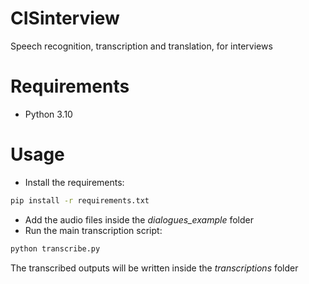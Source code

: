 # CISinterview
Speech recognition, transcription and translation, for interviews


# Requirements
- Python 3.10

# Usage
- Install the requirements:
```bash
pip install -r requirements.txt
```
- Add the audio files inside the *dialogues_example* folder
- Run the main transcription script:
```bash
python transcribe.py
```

The transcribed outputs will be written inside the *transcriptions* folder